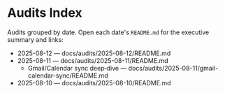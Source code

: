 # Audits Index

Audits grouped by date. Open each date's `README.md` for the executive summary and links:

- 2025-08-12 — docs/audits/2025-08-12/README.md
- 2025-08-11 — docs/audits/2025-08-11/README.md
  - Gmail/Calendar sync deep‑dive — docs/audits/2025-08-11/gmail-calendar-sync/README.md
- 2025-08-10 — docs/audits/2025-08-10/README.md
